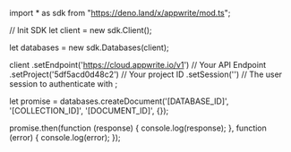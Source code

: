 import * as sdk from "https://deno.land/x/appwrite/mod.ts";

// Init SDK
let client = new sdk.Client();

let databases = new sdk.Databases(client);

client
    .setEndpoint('https://cloud.appwrite.io/v1') // Your API Endpoint
    .setProject('5df5acd0d48c2') // Your project ID
    .setSession('') // The user session to authenticate with
;


let promise = databases.createDocument('[DATABASE_ID]', '[COLLECTION_ID]', '[DOCUMENT_ID]', {});

promise.then(function (response) {
    console.log(response);
}, function (error) {
    console.log(error);
});